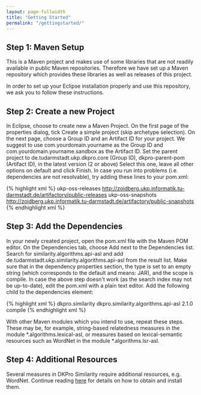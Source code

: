 ```yaml
---
layout: page-fullwidth
title: "Getting Started"
permalink: "/gettingstarted/"
---
```


## Step 1: Maven Setup
This is a Maven project and makes use of some libraries that are not readily available in public Maven repositories. Therefore we have set up a Maven repository which provides these libraries as well as releases of this project.

In order to set up your Eclipse installation properly and use this repository, we ask you to follow these instructions.

## Step 2: Create a new Project
In Eclipse, choose to create new a Maven Project.
On the first page of the properties dialog, tick Create a simple project (skip archetype selection).
On the next page, choose a Group ID and an Artifact ID for your project. We suggest to use com.yourdomain.yourname as the Group ID and com.yourdomain.yourname.sandbox as the Artifact ID.
Set the parent project to de.tudarmstadt.ukp.dkpro.core (Group ID), dkpro-parent-pom (Artifact ID), in the latest version (2 or above)
Select this one, leave all other options on default and click Finish.
In case you run into problems (i.e. dependencies are not resolvable), try adding these lines to your pom.xml:

{% highlight xml %}
<repositories>
<repository>
<id>ukp-oss-releases</id>
<url>http://zoidberg.ukp.informatik.tu-darmstadt.de/artifactory/public-releases</url>
</repository>
<repository>
<id>ukp-oss-snapshots</id>
<url>http://zoidberg.ukp.informatik.tu-darmstadt.de/artifactory/public-snapshots</url>
</repository>
</repositories>
{% endhighlight xml %}


## Step 3: Add the Dependencies
In your newly created project, open the pom.xml file with the Maven POM editor.
On the Dependencies tab, choose Add next to the Dependencies list. Search for similarity.algorithms.api-asl and add de.tudarmstadt.ukp.similarity.algorithms.api-asl from the result list. Make sure that in the dependency properties section, the type is set to an empty string (which corresponds to the default and means: JAR), and the scope is compile.
In case the above step doesn't work (as the search index may not be up-to-date), edit the pom.xml with a plain text editor. Add the following child to the dependencies element:

{% highlight xml %}
<dependency>
<groupId>dkpro.similarity</groupId>
<artifactId>dkpro.similarity.algorithms.api-asl</artifactId>
<version>2.1.0</version>
<scope>compile</scope>
</dependency>
{% endhighlight xml %}

With other Maven modules which you intend to use, repeat these steps. These may be, for example, string-based relatedness measures in the module *.algorithms.lexical-asl, or measures based on lexical-semantic resources such as WordNet in the module *.algorithms.lsr-asl.


## Step 4: Additional Resources
Several measures in DKPro Similarity require additional resources, e.g. WordNet. Continue reading [here](/dkpro-similarity/settinguptheresources) for details on how to obtain and install them.